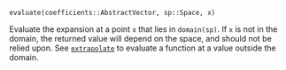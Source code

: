 ```
evaluate(coefficients::AbstractVector, sp::Space, x)
```

Evaluate the expansion at a point `x` that lies in `domain(sp)`. If `x` is not in the domain, the returned value will depend on the space, and should not be relied upon. See [`extrapolate`](@ref) to evaluate a function at a value outside the domain.
